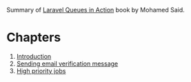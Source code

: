 Summary of [Laravel Queues in Action](https://learn-laravel-queues.com/) book by Mohamed Said.

# Chapters
1. [Introduction](01-introduction.md)
2. [Sending email verification message](02-sending_email_verification_messages.md)
3. [High priority jobs](./03-high_priority_jobs)